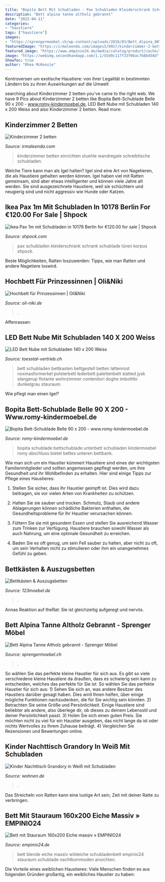 ```yaml
---
title: "Bopita Bett Mit Schubladen - Pax Schubladen Kleiderschrank Schrank Schublade Türen Korpus Shpock"
description: "Bett alpina tanne altholz gebrannt"
date: "2022-04-11"
categories:
- "haustiere"
tags: ["haustiere"]
images:
- "https://sprengermoebel.ch/wp-content/uploads/2018/03/Bett_Alpina_007.jpg"
featuredImage: "https://irmaleenda.com/images5/0917/kinderzimmer-2-betten/kinderzimmer-2-betten-94_8.jpg"
featured_image: "https://www.empinio24.de/media/catalog/product/cache/1/image/x450/040ec09b1e35df139433887a97daa66f/l/e/lena2-bett-mit-nako-schublade-blende-1.jpg"
image: "https://webimg.secondhandapp.com/1.1/55d9c117f33f0bac768b458d"
ShowToc: true
author: "Rhea McKenzie"
---
```



Kontroversen um exotische Haustiere: von ihrer Legalität in bestimmten Ländern bis zu ihren Auswirkungen auf die Umwelt

	

		
searching about Kinderzimmer 2 betten you've came to the right web. We have 9 Pics about Kinderzimmer 2 betten like Bopita Bett-Schublade Belle 90 x 200 - www.romy-kindermoebel.de, LED Bett Nube mit Schubladen 140 x 200 Weiss and also Kinderzimmer 2 betten. Read more:
		
    
## Kinderzimmer 2 Betten

<img loading=lazy src="https://irmaleenda.com/images5/0917/kinderzimmer-2-betten/kinderzimmer-2-betten-94_8.jpg" onerror="this.onerror=null;this.src='https://tse4.mm.bing.net/th?id=OIP.3G6CIeiipFkAkEcXl77Y9QHaJ3&amp;pid=15.1';" alt="Kinderzimmer 2 betten">

_Source: irmaleenda.com_

>kinderzimmer betten einrichten stuehle wandregale schreibtische schubladen. 

	

Welche Tiere kann man als Igel halten?
Igel sind eine Art von Nagetieren, die als Haustiere gehalten werden können. Igel haben viel mit Ratten gemeinsam, sind aber etwas intelligenter und können viele Jahre alt werden. Sie sind ausgezeichnete Haustiere, weil sie schüchtern und neugierig sind und nicht aggressiv wie Hunde oder Katzen.

    
## Ikea Pax 1m Mit Schubladen In 10178 Berlin For €120.00 For Sale | Shpock

<img loading=lazy src="https://webimg.secondhandapp.com/1.1/55d9c117f33f0bac768b458d" onerror="this.onerror=null;this.src='https://tse4.mm.bing.net/th?id=OIP.xeAeONVl0QGwZ_cETybggwHaJB&amp;pid=15.1';" alt="ikea Pax 1m mit Schubladen in 10178 Berlin for €120.00 for sale | Shpock">

_Source: shpock.com_

>pax schubladen kleiderschrank schrank schublade türen korpus shpock. 

	

Beste Möglichkeiten, Ratten loszuwerden: Tipps, wie man Ratten und andere Nagetiere loswird.

    
## Hochbett Für Prinzessinnen | Oli&amp;Niki

<img loading=lazy src="https://www.oli-niki.de/images/product_images/original_images/12624_0.jpg" onerror="this.onerror=null;this.src='https://tse4.mm.bing.net/th?id=OIP.vB6jXbaiFFuBCPIIBjrpdQHaLH&amp;pid=15.1';" alt="Hochbett für Prinzessinnen | Oli&amp;Niki">

_Source: oli-niki.de_

>. 

	

Affenrassen:

    
## LED Bett Nube Mit Schubladen 140 X 200 Weiss

<img loading=lazy src="https://www.toesstal-vertrieb.ch/4421-large_default/led-bett-nube-mit-schubladen-140-x-200-weiss.jpg" onerror="this.onerror=null;this.src='https://tse4.mm.bing.net/th?id=OIP.GikI5CHbpMj3BVr2GRHkRwHaHa&amp;pid=15.1';" alt="LED Bett Nube mit Schubladen 140 x 200 Weiss">

_Source: toesstal-vertrieb.ch_

>bett schubladen bettkasten bettgestell betten lattenrost noxmasformerkel polsterbett lederbett palettenbett slatted jysk slangerup flotante wohnzimmer contenitori doghe imbottito dunkelgrau stauraum. 

	

Wie pflegt man einen Igel?

    
## Bopita Bett-Schublade Belle 90 X 200 - Www.romy-kindermoebel.de

<img loading=lazy src="http://static.webshopapp.com/shops/008537/files/011856879/bopita-bett-schublade-belle-90-x-200.jpg" onerror="this.onerror=null;this.src='https://tse2.mm.bing.net/th?id=OIP.aZKPNivUFWs_hMhavROvFgHaEQ&amp;pid=15.1';" alt="Bopita Bett-Schublade Belle 90 x 200 - www.romy-kindermoebel.de">

_Source: romy-kindermoebel.de_

>bopita schublade bettschublade unterbett schubladen kindermoebel romy abschluss bietet bettes unteren bettbank. 

	

Wie man sich um ein Haustier kümmert
Haustiere sind eines der wichtigsten Familienmitglieder und sollten angemessen gepflegt werden, um ihre Gesundheit und ihr Wohlbefinden zu erhalten. Hier sind einige Tipps zur Pflege eines Haustieres:
1. Stellen Sie sicher, dass Ihr Haustier geimpft ist. Dies wird dazu beitragen, sie vor vielen Arten von Krankheiten zu schützen.

2. Halten Sie sie sauber und trocken. Schmutz, Staub und andere Ablagerungen können schädliche Bakterien enthalten, die Gesundheitsprobleme für Ihr Haustier verursachen können.

3. Füttern Sie sie mit gesundem Essen und stellen Sie ausreichend Wasser zum Trinken zur Verfügung. Haustiere brauchen sowohl Wasser als auch Nahrung, um eine optimale Gesundheit zu erreichen.

4. Baden Sie es oft genug, um sein Fell sauber zu halten, aber nicht zu oft, um sein Verhalten nicht zu stimulieren oder ihm ein unangenehmes Gefühl zu geben.

    
## Bettkästen &amp; Auszugsbetten

<img loading=lazy src="https://www.123moebel.de/out/pictures/generated/product/2/390_245_70/Gaestebett_Schublade_Mix_Match_inkl._Lattenrost_und_Rollen_Bopita_BP-5873_2.jpg" onerror="this.onerror=null;this.src='https://tse2.mm.bing.net/th?id=OIP.Vrg_oSKRr4uzhw4I93bMtgAAAA&amp;pid=15.1';" alt="Bettkästen &amp; Auszugsbetten">

_Source: 123moebel.de_

>. 

	

Annas Reaktion auf theRat: Sie ist gleichzeitig aufgeregt und nervös.

    
## Bett Alpina Tanne Altholz Gebrannt - Sprenger Möbel

<img loading=lazy src="https://sprengermoebel.ch/wp-content/uploads/2018/03/Bett_Alpina_007.jpg" onerror="this.onerror=null;this.src='https://tse4.mm.bing.net/th?id=OIP.X1yXo1CV6tP0bABNMJpGjgHaE8&amp;pid=15.1';" alt="Bett Alpina Tanne Altholz gebrannt - Sprenger Möbel">

_Source: sprengermoebel.ch_

>. 

	

So wählen Sie das perfekte kleine Haustier für sich aus.
Es gibt so viele verschiedene kleine Haustiere da draußen, dass es schwierig sein kann zu entscheiden, welches das perfekte für Sie ist. So wählen Sie das perfekte Haustier für sich aus: 1) Sehen Sie sich an, was andere Besitzer des Haustiers darüber gesagt haben. Dies wird Ihnen helfen, über einige mögliche Funktionen nachzudenken, die für Sie wichtig sein könnten. 2) Betrachten Sie seine Größe und Persönlichkeit. Einige Haustiere sind beliebter als andere, also überlege dir, ob dieses zu deinem Lebensstil und deiner Persönlichkeit passt. 3) Holen Sie sich einen guten Preis. Sie möchten nicht zu viel für ein Haustier ausgeben, das nicht lange da ist oder nichts Wertvolles zu Ihrem Zuhause beiträgt. 4) Vergleichen Sie Rezensionen und Bewertungen online.

    
## Kinder Nachttisch Grandory In Weiß Mit Schubladen

<img loading=lazy src="https://www.wohnen.de/media/catalog/product/cache/1/image/9df78eab33525d08d6e5fb8d27136e95/k/i/kinder-nachttisch-weiss-schubladen-grandory.jpg" onerror="this.onerror=null;this.src='https://tse4.mm.bing.net/th?id=OIP.Df9E0EA00Dgc5jEFW3_0QAHaHa&amp;pid=15.1';" alt="Kinder Nachttisch Grandory in Weiß mit Schubladen">

_Source: wohnen.de_

>. 

	

Das Streicheln von Ratten kann eine lustige Art sein, Zeit mit deiner Ratte zu verbringen.

    
## Bett Mit Stauraum 160x200 Eiche Massiv » EMPINIO24

<img loading=lazy src="https://www.empinio24.de/media/catalog/product/cache/1/image/x450/040ec09b1e35df139433887a97daa66f/l/e/lena2-bett-mit-nako-schublade-blende-1.jpg" onerror="this.onerror=null;this.src='https://tse3.mm.bing.net/th?id=OIP.jUfCufjIMZu-pgHMKQXrZQHaFE&amp;pid=15.1';" alt="Bett mit Stauraum 160x200 Eiche massiv » EMPINIO24">

_Source: empinio24.de_

>bett blende eiche massiv wildeiche schubladenbett empinio24 stauraum schublade nachtkommoden ansichten. 

	

Die Vorteile eines weiblichen Haustieres: Viele Menschen finden es aus folgenden Gründen großartig, ein weibliches Haustier zu haben:

